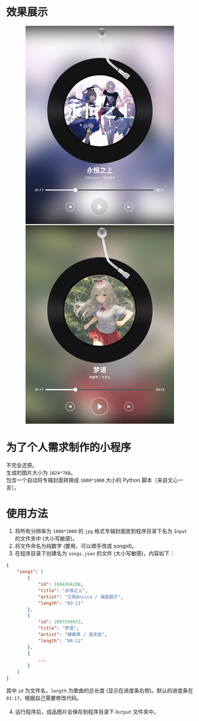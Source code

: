 # 效果展示
<p align="center">
  <img src="1984364208.jpg" width="400" />
  <img src="2007594653.jpg" width="400" />
</p>

# 为了个人需求制作的小程序
不完全还原。<br />
生成的图片大小为 `1024*768`。<br />
包含一个自动将专辑封面转换成 `1000*1000` 大小的 Python 脚本（来自文心一言）。

# 使用方法
1. 将所有分辨率为 `1000*1000` 的 `jpg` 格式专辑封面放到程序目录下名为 `Input` 的文件夹中 (大小写敏感)。
2. 将文件命名为纯数字 (要用，可以顺手改成 songid)。
3. 在程序目录下创建名为 `songs.json` 的文件 (大小写敏感)，内容如下：
```json
{
    "songs": [
        {
            "id": 1984364208,
            "title": "永恒之上",
            "artist": "艾莉Anicca / 海底圆子",
            "length": "03:11"
        },
        {
            "id": 2007594653,
            "title": "梦语",
            "artist": "肆葉草 / 洛天依",
            "length": "04:12"
        },
        {
            ...
        }
    ]
}
```
其中 `id` 为文件名，`length` 为歌曲的总长度 (显示在进度条右侧)。默认的进度条在 `01:17`，根据自己需要修改代码。<br /><br />
&nbsp;&nbsp;4. 运行程序后，成品图片会保存到程序目录下 `Output` 文件夹中。
